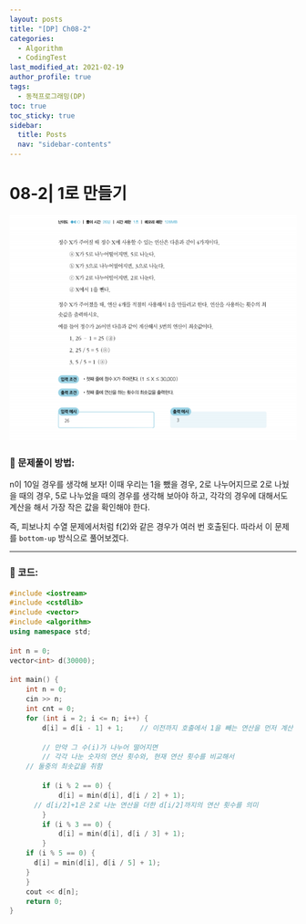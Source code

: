 ```yaml
---
layout: posts
title: "[DP] Ch08-2"
categories:
  - Algorithm
  - CodingTest
last_modified_at: 2021-02-19
author_profile: true
tags:
  - 동적프로그래밍(DP)
toc: true
toc_sticky: true
sidebar:
  title: Posts
  nav: "sidebar-contents"
---
```


# 08-2| 1로 만들기

![08-2문제](/assets/image/08-2.PNG)


### 🌼 문제풀이 방법:

n이 10일 경우를 생각해 보자! 이때 우리는 1을 뺐을 경우, 2로 나누어지므로 2로 나눴을 때의 경우, 5로 나누었을 때의 경우를 생각해 보아야 하고, 각각의 경우에 대해서도 계산을 해서 가장 작은 값을 확인해야 한다.

즉, 피보나치 수열 문제에서처럼 f(2)와 같은 경우가 여러 번 호출된다.
따라서 이 문제를 ```bottom-up``` 방식으로 풀어보겠다.

-----

### 🌷 코드:

```c++
#include <iostream>
#include <cstdlib>
#include <vector>
#include <algorithm>
using namespace std;

int n = 0;
vector<int> d(30000);

int main() {
	int n = 0;
	cin >> n;
	int cnt = 0;
	for (int i = 2; i <= n; i++) {
		d[i] = d[i - 1] + 1; 	// 이전까지 호출에서 1을 빼는 연산을 먼저 계산

		// 만약 그 수(i)가 나누어 떨어지면
		// 각각 나눈 숫자의 연산 횟수와, 현재 연산 횟수를 비교해서
    // 둘중의 최솟값을 취함

		if (i % 2 == 0) {
			d[i] = min(d[i], d[i / 2] + 1);
      // d[i/2]+1은 2로 나눈 연산을 더한 d[i/2]까지의 연산 횟수를 의미
		}
		if (i % 3 == 0) {
			d[i] = min(d[i], d[i / 3] + 1);
		}
    if (i % 5 == 0) {
      d[i] = min(d[i], d[i / 5] + 1);
    }
	}
	cout << d[n];
	return 0;
}
```
